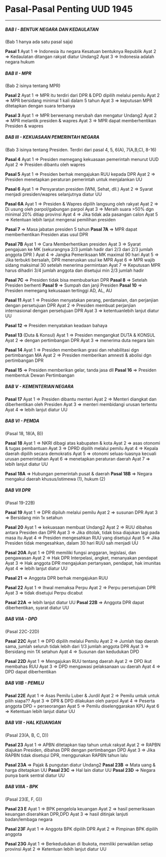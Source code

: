 # Pasal-Pasal Penting UUD 1945
---

##### BAB I - BENTUK NEGARA DAN KEDAULATAN
(Bab 1 hanya ada satu pasal saja) 

**Pasal 1**
Ayat 1 => Indonesia itu negara Kesatuan bentuknya Republik
Ayat 2 => Kedaulatan ditangan rakyat diatur Undang2
Ayat 3 => Indonesia adalah negara hukum 

##### BAB II - MPR
(Bab 2 isinya tentang MPR) 

**Pasal 2**
Ayat 1 => MPR itu terdiri dari DPR & DPD dipilih melalui pemilu
Ayat 2 => MPR bersidang minimal 1 kali dalam 5 tahun
Ayat 3 => keputusan MPR ditetapkan dengan suara terbanya

**Pasal 3**
Ayat 1 => MPR berwenang merubah dan mengatur Undang2
Ayat 2 => MPR melantik presiden & wapres
Ayat 3 => MPR dapat memberhentikan Presiden & wapres 

##### BAB III - KEKUASAAN PEMERINTAH NEGARA
(Bab 3 isinya tentang Presiden. Terdiri dari pasal 4, 5, 6(A), 7(A,B,C), 8-16)

**Pasal 4**
Ayat 1 => Presiden memegang kekuasaan pemerintah menurut UUD
Ayat 2 => Presiden dibantu oleh wapres

**Pasal 5**
Ayat 1 => Presiden berhak mengajukan RUU kepada DPR
Ayat 2 => Presiden menetapkan peraturan pemerintah untuk menjalankan UU

**Pasal 6**
Ayat 1 => Persyaratan presiden (WNI, Sehat, dll.)
Ayat 2 => Syarat menjadi presiden/wapres selanjutnya diatur UU

**Pasal 6A**
Ayat 1 => Presiden & Wapres dipilih langsung oleh rakyat
Ayat 2 => Di usung oleh parpol/gabungan parpol 
Ayat 3 => Meraih suara >50% dgn minimal 20% ditiap provinsi 
Ayat 4 => Jika tidak ada pasangan calon
Ayat 5 => Ketentuan lebih lanjut mengenai pemilihan presiden

**Pasal 7** => Masa jabatan presiden 5 tahun
**Pasal 7A** => MPR dapat memberhentikan Presiden atas usul DPR

**Pasal 7B**
Ayat 1 => Cara Memberhentikan presiden
Ayat 3 => Syarat pengajuan ke MK (sekurangnya 2/3 jumlah hadir dari 2/3 dari 2/3 jumlah anggota DPR )
Ayat 4 => Jangka Pemeriksaan MK maximal 90 hari 
Ayat 5 => Jika terbukti bersalah, DPR meneruskan usul ke MPR
Ayat 6 => MPR wajib sidang maksimal 30 setelah menerima permintaan
Ayat 7 => Keputusan MPR harus dihadiri 3/4 jumlah anggota dan disetujui min 2/3 jumlah hadir

**Pasal 7C** => Presiden tidak bisa membubarkan DPR
**Pasal 8** => Setelah Presiden berhenti
**Pasal 9** => Sumpah dan janji Presiden
**Pasal 10** => Presiden memegang kekusaaan tertinggi AD, AL, AU

**Pasal 11**
Ayat 1 => Presiden menyatakan perang, perdamaian, dan perjanjian dengan persetujuan DPR
Ayat 2 => Presiden membuat perjanjian internasional dengan persetujuan DPR
Ayat 3 => ketentuanlebih lanjut diatur UU

**Pasal 12** => Presiden menyatakan keadaan bahaya

**Pasal 13** (Duta & Konsul) 
Ayat 1 => Presiden mengangkat DUTA & KONSUL
Ayat 2 => dengan pertimbangan DPR
Ayat 3 => menerima duta negara lain 

**Pasal 14**
Ayat 1 => Presiden memberikan grasi dan rehabilitasi dgn pertimbangan MA
Ayat 2 => Presiden memberikan amnesti & abolisi dgn pertimbangan DPR

**Pasal 15** => Presiden memberikan gelar, tanda jasa dll
**Pasal 16** => Presiden membentuk Dewan Pertimbangan

##### BAB V - KEMENTERIAN NEGARA
**Pasal 17**
Ayat 1 => Presiden dibantu menteri
Ayat 2 => Menteri diangkat dan diberhentikan oleh Presiden
Ayat 3 => menteri membidangi urusan tertentu
Ayat 4 => lebih lanjut diatur UU

##### BAB VI - PEMDA
(Pasal 18, 18(A, B))

**Pasal 18**
Ayat 1 => NKRI dibagi atas kabupaten & kota
Ayat 2 => asas otonomi & tugas pembantuan
Ayat 3 => DPRD dipilih melalui pemilu
Ayat 4 => Kepala daerah dipilih secara demokratis
Ayat 5 => otonomi seluas-luasnya kecuali urusan pemerintahan
Ayat 6 => menetapkan peraturan daerah
Ayat 7 => lebih lanjut diatur UU

**Pasal 18A** => Hubungan pemerintah pusat & daerah
**Pasal 18B** => Negara mengakui daerah khusus/istimewa (1), hukum (2)

##### BAB VII DPR
(Pasal 19-22B)

**Pasal 19** 
Ayat 1 => DPR dipiluh melalui pemilu
Ayat 2 => susunan DPR
Ayat 3 => Bersidang min 1x setahun

**Pasal 20**
Ayat 1 => kekuasaan membuat Undang2
Ayat 2 => RUU dibahas antara Presiden dan DPR
Ayat 3 => Jika ditolak, tidak bisa diajukan lagi pada masa itu
Ayat 4 => Presiden mengesahkan RUU yang disetujui
Ayat 5 => Jika Presiden tidak mengesahkan, dalam 30 hari RUU sah menjadi UU

**Pasal 20A**
Ayat 1 => DPR memiliki fungsi anggaran, legislasi, dan pengawasan
Ayat 2 => Hak DPR Interpelasi, angket, menanyakan pendapat
Ayat 3 => Hak anggota DPR mengajukan pertanyaan, pendapat, hak imunitas
Ayat 4 => lebih lanjut diatur UU

**Pasal 21** => Anggota DPR berhak mengajukan RUU

**Pasal 22** 
Ayat 1 => Ihwal memaksa Perpu
Ayat 2 => Perpu persetujuan DPR
Ayat 3 => tidak disetujui Perpu dicabut

**Pasal 22A** => lebih lanjut diatur UU
**Pasal 22B** => Anggota DPR dapat diberhentikan, syarat diatur UU

##### BAB VIIA - DPD 
(Pasal 22C-22D)

**Pasal 22C**
Ayat 1 => DPD dipilih melalui Pemilu
Ayat 2 => Jumlah tiap daerah sama, jumlah seluruh tidak lebih dari 1/3 jumlah anggota DPR
Ayat 3 => Bersidang min 1X setahun
Ayat 4 => Susunan dan kedudukan DPD

**Pasal 22D**
Ayat 1 => Mengajukan RUU tentang daerah
Ayat 2 => DPD ikut membahas RUU
Ayat 3 => DPD mengawasi pelaksanaan uu daerah
Ayat 4 => DPD dapat diberhentikan

##### BAB VIIB - PEMILU

**Pasal 22E**
Ayat 1 => Asas Pemilu Luber & Jurdil
Ayat 2 => Pemilu untuk untuk pilih siapa??
Ayat 3 => DPR & DPD dilakukan oleh parpol
Ayat 4 => Peserta anggota DPD = perseorangan
Ayat 5 => Pemilu diselenggarakan KPU
Ayat 6 => Ketentuan lebih lanjut diatur UU

##### BAB VIII - HAL KEUANGAN
(Pasal 23(A, B, C, D))

**Pasal 23**
Ayat 1 => APBN ditetapkan tiap tahun untuk rakyat
Ayat 2 => RAPBN diajukan Presiden, dibahas DPR dengan pertimbangan DPD
Ayat 3 => Jika RAPBN tidak disetujui DPR, menggunakan RAPBN tahun lalu

**Pasal 23A** => Pajak & pungutan diatur Undang2
**Pasal 23B** => Mata uang & harga ditetapkan UU
**Pasal 23C** => Hal lain diatur UU
**Pasal 23D** => Negara punya bank sentral diatur UU

##### BAB VIIIA - BPK
(Pasal 23(E, F, G))

**Pasal 23 E**
Ayat 1 => BPK pengelola keuangan
Ayat 2 => hasil pemeriksaan keuangan diserahkan DPR,DPD
Ayat 3 => hasil ditinjak lanjuti badan/lembaga negara

**Pasal 23F**
Ayat 1 => Anggota BPK dipilih DPR
Ayat 2 => Pimpinan BPK dipilih anggota

**Pasal 23G**
Ayat 1 => Berkedudukan di Ibukota, memiliki perwakilan setiap provinsi
Ayat 2 => Ketentuan lebih lanjut diatur UU


